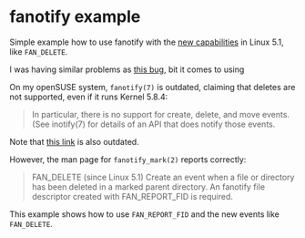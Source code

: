 
# fanotify example

Simple example how to use fanotify with the [new capabilities](https://lkml.org/lkml/2019/3/1/400) in Linux 5.1, like `FAN_DELETE`.

I was having similar problems as [this bug](https://bugzilla.kernel.org/show_bug.cgi?id=205639), bit it comes to using

On my openSUSE system, `fanotify(7)` is outdated, claiming that deletes are not supported, even if it runs Kernel 5.8.4:

> In particular, there is no support for create, delete, and move events. (See  inotify(7) for details of an API that does notify those events.

Note that [this link](https://man7.org/linux/man-pages/man7/fanotify.7.html) is also outdated.

However, the man page for `fanotify_mark(2)` reports correctly:

> FAN_DELETE (since Linux 5.1)
>  Create an event when a file or directory  has  been  deleted  in  a
>  marked  parent directory.  An fanotify file descriptor created with
>  FAN_REPORT_FID is required.

This example shows how to use `FAN_REPORT_FID` and the new events like `FAN_DELETE`.
